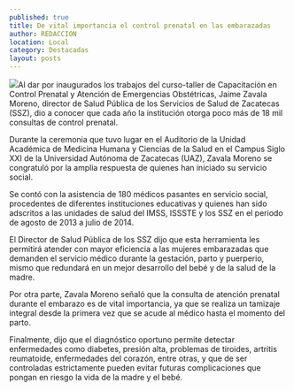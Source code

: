 ```yaml
---
published: true
title: De vital importancia el control prenatal en las embarazadas
author: REDACCION
location: Local
category: Destacadas
layout: posts
---
```


![](http://i.imgur.com/nVFvJQum.jpg)Al dar por inaugurados los trabajos del curso-taller de Capacitación en Control Prenatal y Atención de Emergencias Obstétricas, Jaime Zavala Moreno, director de Salud Pública de los Servicios de Salud de Zacatecas (SSZ), dio a conocer que cada año la institución otorga poco más de 18 mil consultas de control prenatal.

Durante la ceremonia que tuvo lugar en el Auditorio de la Unidad Académica de Medicina Humana y Ciencias de la Salud en el Campus Siglo XXI de la Universidad Autónoma de Zacatecas (UAZ),  Zavala Moreno se congratuló por la amplia respuesta de quienes han iniciado su servicio social.
 
 Se contó con la asistencia de 180 médicos pasantes en servicio social, procedentes de diferentes instituciones educativas y quienes han sido adscritos a las unidades de salud del IMSS, ISSSTE y los SSZ en el periodo de agosto de 2013 a julio de 2014.

El Director de Salud Pública de los SSZ dijo que esta herramienta les permitirá atender con mayor eficiencia a las mujeres embarazadas que demanden el servicio médico durante la gestación, parto y  puerperio, mismo que redundará en un mejor desarrollo del bebé y de la salud de la madre.

Por otra parte, Zavala Moreno señaló que la consulta de atención prenatal durante el embarazo es de vital importancia, ya que se realiza un tamizaje integral desde la primera vez que se acude al médico hasta el momento del parto.

Finalmente, dijo que el diagnóstico oportuno permite detectar enfermedades como diabetes, presión alta, problemas de tiroides, artritis reumatoide, enfermedades del corazón, entre otras, y que de ser controladas estrictamente pueden evitar futuras complicaciones que pongan en riesgo la vida de la madre y el bebé. 
